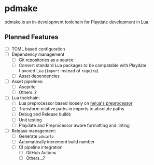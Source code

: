 # pdmake

pdmake is an in-development toolchain for Playdate development in Lua.

## Planned Features

- [ ] TOML based configuration
- [ ] Dependency management
    - [ ] Git repositories as a source
    - [ ] Convert standard Lua packages to be compatable with Playdate flavored Lua (`import` instead of `require`)
    - [ ] Asset dependencies
- [ ] Asset pipelines:
    - [ ] Aseprite
    - [ ] Others..?
- [ ] Lua toolchain:
    - [ ] Lua preprocessor based loosely on [nelua's preprocessor](https://nelua.io/overview/#preprocessor)
    - [ ] Transform relative paths in imports to absolute paths
    - [ ] Debug and Release builds
    - [ ] Unit testing
    - [ ] Playdate and Preprocessor aware formatting and linting
- [ ] Release management:
    - [ ] Generate `pdxinfo`
    - [ ] Automatically increment build number
    - [ ] CI pipeline integration
        - [ ] GitHub Actions
        - [ ] Others...?
